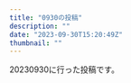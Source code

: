 ```yaml
---
title: "0930の投稿"
description: ""
date: "2023-09-30T15:20:49Z"
thumbnail: ""
---
```

20230930に行った投稿です。
<!--more-->
